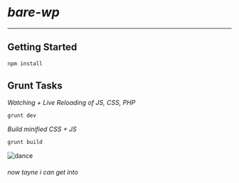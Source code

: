 # *bare-wp*  
---  
## Getting Started
```bash
npm install
```

## Grunt Tasks  
*Watching + Live Reloading of JS, CSS, PHP*
```bash
grunt dev
```

*Build minified CSS + JS*
```bash
grunt build
```   
   

![dance](https://media.giphy.com/media/jtynLNKco6xI4/giphy.gif)  
###### now tayne i can get into